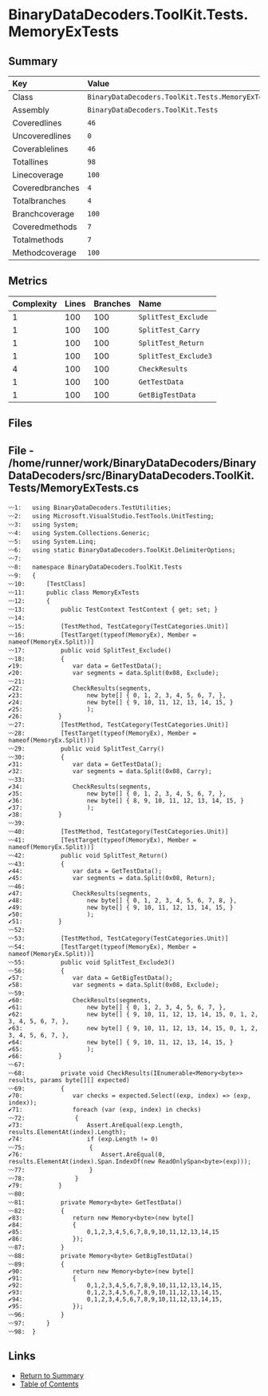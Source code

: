 ﻿# BinaryDataDecoders.ToolKit.Tests.MemoryExTests

## Summary

| Key             | Value                                            |
| :-------------- | :----------------------------------------------- |
| Class           | `BinaryDataDecoders.ToolKit.Tests.MemoryExTests` |
| Assembly        | `BinaryDataDecoders.ToolKit.Tests`               |
| Coveredlines    | `46`                                             |
| Uncoveredlines  | `0`                                              |
| Coverablelines  | `46`                                             |
| Totallines      | `98`                                             |
| Linecoverage    | `100`                                            |
| Coveredbranches | `4`                                              |
| Totalbranches   | `4`                                              |
| Branchcoverage  | `100`                                            |
| Coveredmethods  | `7`                                              |
| Totalmethods    | `7`                                              |
| Methodcoverage  | `100`                                            |

## Metrics

| Complexity | Lines | Branches | Name                 |
| :--------- | :---- | :------- | :------------------- |
| 1          | 100   | 100      | `SplitTest_Exclude`  |
| 1          | 100   | 100      | `SplitTest_Carry`    |
| 1          | 100   | 100      | `SplitTest_Return`   |
| 1          | 100   | 100      | `SplitTest_Exclude3` |
| 4          | 100   | 100      | `CheckResults`       |
| 1          | 100   | 100      | `GetTestData`        |
| 1          | 100   | 100      | `GetBigTestData`     |

## Files

## File - /home/runner/work/BinaryDataDecoders/BinaryDataDecoders/src/BinaryDataDecoders.ToolKit.Tests/MemoryExTests.cs

```CSharp
〰1:   using BinaryDataDecoders.TestUtilities;
〰2:   using Microsoft.VisualStudio.TestTools.UnitTesting;
〰3:   using System;
〰4:   using System.Collections.Generic;
〰5:   using System.Linq;
〰6:   using static BinaryDataDecoders.ToolKit.DelimiterOptions;
〰7:   
〰8:   namespace BinaryDataDecoders.ToolKit.Tests
〰9:   {
〰10:      [TestClass]
〰11:      public class MemoryExTests
〰12:      {
〰13:          public TestContext TestContext { get; set; }
〰14:  
〰15:          [TestMethod, TestCategory(TestCategories.Unit)]
〰16:          [TestTarget(typeof(MemoryEx), Member = nameof(MemoryEx.Split))]
〰17:          public void SplitTest_Exclude()
〰18:          {
✔19:              var data = GetTestData();
✔20:              var segments = data.Split(0x08, Exclude);
〰21:  
✔22:              CheckResults(segments,
✔23:                  new byte[] { 0, 1, 2, 3, 4, 5, 6, 7, },
✔24:                  new byte[] { 9, 10, 11, 12, 13, 14, 15, }
✔25:                  );
✔26:          }
〰27:          [TestMethod, TestCategory(TestCategories.Unit)]
〰28:          [TestTarget(typeof(MemoryEx), Member = nameof(MemoryEx.Split))]
〰29:          public void SplitTest_Carry()
〰30:          {
✔31:              var data = GetTestData();
✔32:              var segments = data.Split(0x08, Carry);
〰33:  
✔34:              CheckResults(segments,
✔35:                  new byte[] { 0, 1, 2, 3, 4, 5, 6, 7, },
✔36:                  new byte[] { 8, 9, 10, 11, 12, 13, 14, 15, }
✔37:                  );
✔38:          }
〰39:  
〰40:          [TestMethod, TestCategory(TestCategories.Unit)]
〰41:          [TestTarget(typeof(MemoryEx), Member = nameof(MemoryEx.Split))]
〰42:          public void SplitTest_Return()
〰43:          {
✔44:              var data = GetTestData();
✔45:              var segments = data.Split(0x08, Return);
〰46:  
✔47:              CheckResults(segments,
✔48:                  new byte[] { 0, 1, 2, 3, 4, 5, 6, 7, 8, },
✔49:                  new byte[] { 9, 10, 11, 12, 13, 14, 15, }
✔50:                  );
✔51:          }
〰52:  
〰53:          [TestMethod, TestCategory(TestCategories.Unit)]
〰54:          [TestTarget(typeof(MemoryEx), Member = nameof(MemoryEx.Split))]
〰55:          public void SplitTest_Exclude3()
〰56:          {
✔57:              var data = GetBigTestData();
✔58:              var segments = data.Split(0x08, Exclude);
〰59:  
✔60:              CheckResults(segments,
✔61:                  new byte[] { 0, 1, 2, 3, 4, 5, 6, 7, },
✔62:                  new byte[] { 9, 10, 11, 12, 13, 14, 15, 0, 1, 2, 3, 4, 5, 6, 7, },
✔63:                  new byte[] { 9, 10, 11, 12, 13, 14, 15, 0, 1, 2, 3, 4, 5, 6, 7, },
✔64:                  new byte[] { 9, 10, 11, 12, 13, 14, 15, }
✔65:                  );
✔66:          }
〰67:  
〰68:          private void CheckResults(IEnumerable<Memory<byte>> results, params byte[][] expected)
〰69:          {
✔70:              var checks = expected.Select((exp, index) => (exp, index));
✔71:              foreach (var (exp, index) in checks)
〰72:              {
✔73:                  Assert.AreEqual(exp.Length, results.ElementAt(index).Length);
✔74:                  if (exp.Length != 0)
〰75:                  {
✔76:                      Assert.AreEqual(0, results.ElementAt(index).Span.IndexOf(new ReadOnlySpan<byte>(exp)));
〰77:                  }
〰78:              }
✔79:          }
〰80:  
〰81:          private Memory<byte> GetTestData()
〰82:          {
✔83:              return new Memory<byte>(new byte[]
✔84:              {
✔85:                  0,1,2,3,4,5,6,7,8,9,10,11,12,13,14,15
✔86:              });
〰87:          }
〰88:          private Memory<byte> GetBigTestData()
〰89:          {
✔90:              return new Memory<byte>(new byte[]
✔91:              {
✔92:                  0,1,2,3,4,5,6,7,8,9,10,11,12,13,14,15,
✔93:                  0,1,2,3,4,5,6,7,8,9,10,11,12,13,14,15,
✔94:                  0,1,2,3,4,5,6,7,8,9,10,11,12,13,14,15,
✔95:              });
〰96:          }
〰97:      }
〰98:  }
```

## Links

* [Return to Summary](Summary.md)
* [Table of Contents](../TOC.md)


